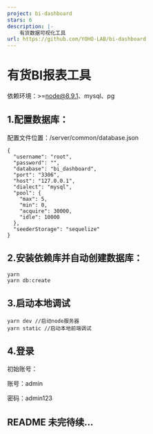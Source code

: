 ```yaml
---
project: bi-dashboard
stars: 6
description: |-
    有货数据可视化工具
url: https://github.com/YOHO-LAB/bi-dashboard
---
```


# 有货BI报表工具

依赖环境：>=node@8.9.1、mysql、pg

## 1.配置数据库：

配置文件位置：/server/common/database.json

```
{
  "username": "root",
  "password": "",
  "database": "bi_dashboard",
  "port": "3306",
  "host": "127.0.0.1",
  "dialect": "mysql",
  "pool": {
    "max": 5,
    "min": 0,
    "acquire": 30000,
    "idle": 10000
  },
  "seederStorage": "sequelize"
}
```

## 2.安装依赖库并自动创建数据库：

```
yarn
yarn db:create
```

## 3.启动本地调试
```
yarn dev //启动node服务器
yarn static //启动本地前端调试
```


## 4.登录
初始账号：

账号：admin

密码：admin123


## README 未完待续...

